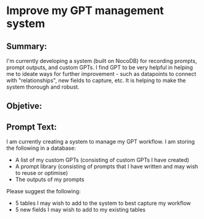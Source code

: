 # Improve my GPT management system

## Summary:

I'm currently developing a system (built on NocoDB) for recording prompts, prompt outputs, and custom GPTs. I find GPT to be very helpful in helping me to ideate ways for further improvement - such as datapoints to connect with "relationships", new fields to capture, etc. It is helping to make the system thorough and robust.

## Objetive:

## Prompt Text: 

I am currently creating a system to manage my GPT workflow.
I am storing the following in a database:

- A list of my custom GPTs (consisting of custom GPTs I have created)
- A prompt library (consisting of prompts that I have written and may wish to reuse or optimise)
- The outputs of my prompts

Please suggest the following:

- 5 tables I may wish to add to the system to best capture my workflow
- 5 new fields I may wish to add to my existing tables